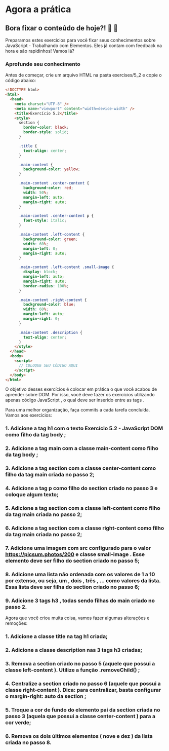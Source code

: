 # Agora a prática

## Bora fixar o conteúdo de hoje?! 🎯 💪

Preparamos estes exercícios para você fixar seus conhecimentos sobre JavaScript - Trabalhando com Elementos. Eles já contam com feedback na hora e são rapidinhos! Vamos lá?

### Aprofunde seu conhecimento

Antes de começar, crie um arquivo HTML na pasta exercises/5_2 e copie o código abaixo:

```html
<!DOCTYPE html>
<html>
  <head>
    <meta charset="UTF-8" />
    <meta name="viewport" content="width=device-width" />
    <title>Exercício 5.2</title>
    <style>
      section {
        border-color: black;
        border-style: solid;
      }

      .title {
        text-align: center;
      }

      .main-content {
        background-color: yellow;
      }

      .main-content .center-content {
        background-color: red;
        width: 50%;
        margin-left: auto;
        margin-right: auto;
      }

      .main-content .center-content p {
        font-style: italic;
      }

      .main-content .left-content {
        background-color: green;
        width: 60%;
        margin-left: 0;
        margin-right: auto;
      }

      .main-content .left-content .small-image {
        display: block;
        margin-left: auto;
        margin-right: auto;
        border-radius: 100%;
      }

      .main-content .right-content {
        background-color: blue;
        width: 60%;
        margin-left: auto;
        margin-right: 0;
      }

      .main-content .description {
        text-align: center;
      }
    </style>
  </head>
  <body>
    <script>
      // COLOQUE SEU CÓDIGO AQUI
    </script>
  </body>
</html>
```

O objetivo desses exercícios é colocar em prática o que você acabou de aprender sobre DOM. Por isso, você deve fazer os exercícios utilizando apenas código JavaScript , o qual deve ser inserido entre as tags <script> e </script> .

Para uma melhor organização, faça commits a cada tarefa concluída. Vamos aos exercícios:


### 1. Adicione a tag h1 com o texto Exercício 5.2 - JavaScript DOM como filho da tag body ;

### 2. Adicione a tag main com a classe main-content como filho da tag body ;

### 3. Adicione a tag section com a classe center-content como filho da tag main criada no passo 2;

### 4. Adicione a tag p como filho do section criado no passo 3 e coloque algum texto;

### 5. Adicione a tag section com a classe left-content como filho da tag main criada no passo 2;

### 6. Adicione a tag section com a classe right-content como filho da tag main criada no passo 2;

### 7. Adicione uma imagem com src configurado para o valor https://picsum.photos/200 e classe small-image . Esse elemento deve ser filho do section criado no passo 5;

### 8. Adicione uma lista não ordenada com os valores de 1 a 10 por extenso, ou seja, um , dois , três , ... como valores da lista. Essa lista deve ser filha do section criado no passo 6;

### 9. Adicione 3 tags h3 , todas sendo filhas do main criado no passo 2.

Agora que você criou muita coisa, vamos fazer algumas alterações e remoções:

### 1. Adicione a classe title na tag h1 criada;

### 2. Adicione a classe description nas 3 tags h3 criadas;

### 3. Remova a section criado no passo 5 (aquele que possui a classe left-content ). Utilize a função .removeChild() ;

### 4. Centralize a section criado no passo 6 (aquele que possui a classe right-content ). Dica: para centralizar, basta configurar o margin-right: auto da section ;

### 5. Troque a cor de fundo do elemento pai da section criada no passo 3 (aquela que possui a classe center-content ) para a cor verde;

### 6. Remova os dois últimos elementos ( nove e dez ) da lista criada no passo 8.
